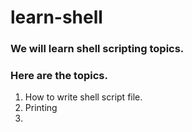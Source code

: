# learn-shell

### We will learn shell scripting topics.
### Here are the topics.

1. How to write shell script file.
2. Printing
3. 
